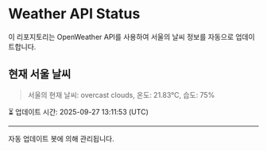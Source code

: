 
# Weather API Status

이 리포지토리는 OpenWeather API를 사용하여 서울의 날씨 정보를 자동으로 업데이트합니다.

## 현재 서울 날씨
> 서울의 현재 날씨: overcast clouds, 온도: 21.83°C, 습도: 75%

⏳ 업데이트 시간: 2025-09-27 13:11:53 (UTC)

---
자동 업데이트 봇에 의해 관리됩니다.
